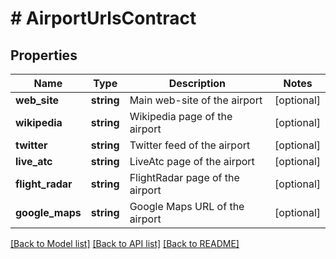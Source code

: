 # # AirportUrlsContract

## Properties

Name | Type | Description | Notes
------------ | ------------- | ------------- | -------------
**web_site** | **string** | Main web-site of the airport | [optional]
**wikipedia** | **string** | Wikipedia page of the airport | [optional]
**twitter** | **string** | Twitter feed of the airport | [optional]
**live_atc** | **string** | LiveAtc page of the airport | [optional]
**flight_radar** | **string** | FlightRadar page of the airport | [optional]
**google_maps** | **string** | Google Maps URL of the airport | [optional]

[[Back to Model list]](../../README.md#models) [[Back to API list]](../../README.md#endpoints) [[Back to README]](../../README.md)
